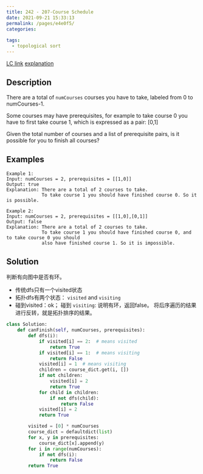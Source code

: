 ```yaml
---
title: 242 - 207-Course Schedule
date: 2021-09-21 15:33:13
permalink: /pages/e4e0f5/
categories:
  
tags:
  - topological sort
---
```

[LC link](https://leetcode.com/problems/course-schedule/submissions/)
  [explanation](http://zxi.mytechroad.com/blog/graph/leetcode-207-course-schedule/)
## Description
There are a total of `numCourses` courses you have to take, labeled from 0 to numCourses-1.

Some courses may have prerequisites, for example to take course 0 you have to first take course 1, which is expressed as a pair: [0,1]

Given the total number of courses and a list of prerequisite pairs, is it possible for you to finish all courses? 

## Examples
```
Example 1:
Input: numCourses = 2, prerequisites = [[1,0]]
Output: true
Explanation: There are a total of 2 courses to take. 
             To take course 1 you should have finished course 0. So it is possible.

Example 2:
Input: numCourses = 2, prerequisites = [[1,0],[0,1]]
Output: false
Explanation: There are a total of 2 courses to take. 
             To take course 1 you should have finished course 0, and to take course 0 you should
             also have finished course 1. So it is impossible.
```
## Solution
判断有向图中是否有环。
- 传统dfs只有一个visited状态
- 拓扑dfs有两个状态： `visited` and `visiting`
- 碰到visited：ok； 碰到  `visiting`: 说明有环，返回false。
将后序遍历的结果进行反转，就是拓扑排序的结果。
```python
class Solution:
    def canFinish(self, numCourses, prerequisites):
        def dfs(i):
            if visited[i] == 2:  # means visited
                return True
            if visited[i] == 1:  # means visiting
                return False
            visited[i] = 1  # means visiting
            children = course_dict.get(i, [])
            if not children:
                visited[i] = 2
                return True
            for child in children:
                if not dfs(child):
                    return False
            visited[i] = 2
            return True

        visited = [0] * numCourses
        course_dict = defaultdict(list)
        for x, y in prerequisites:
            course_dict[x].append(y)
        for i in range(numCourses):
            if not dfs(i):
                return False
        return True
```